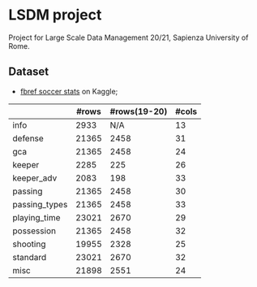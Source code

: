 # LSDM project

Project for Large Scale Data Management 20/21, Sapienza University of Rome. 


## Dataset
- [fbref soccer stats](https://www.kaggle.com/biniyamyohannes/soccer-player-data-from-fbrefcom) on Kaggle;

|               | #rows | #rows(19-20) | #cols |
| ------------- | ----- | ------------ | ----- |
| info          | 2933  | N/A          | 13    |
| defense       | 21365 | 2458         | 31    |
| gca           | 21365 | 2458         | 24    |
| keeper        | 2285  | 225          | 26    |
| keeper_adv    | 2083  | 198          | 33    |
| passing       | 21365 | 2458         | 30    |
| passing_types | 21365 | 2458         | 33    |
| playing_time  | 23021 | 2670         | 29    |
| possession    | 21365 | 2458         | 32    |
| shooting      | 19955 | 2328         | 25    |
| standard      | 23021 | 2670         | 32    |
| misc          | 21898 | 2551         | 24    |

